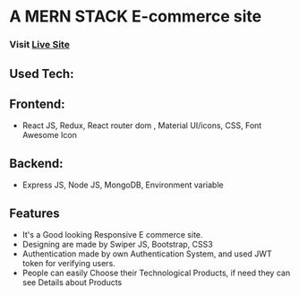 # A MERN STACK E-commerce site
### Visit [Live Site](https://ecommerce-x5.netlify.app)
## Used Tech:
## Frontend:
- React JS, Redux, React router dom ,
Material
UI/icons, CSS, Font Awesome Icon
## Backend:
- Express JS, Node JS, MongoDB, Environment variable
## Features
- It's a Good looking Responsive E commerce site.
- Designing are made by Swiper JS, Bootstrap, CSS3
- Authentication made by own Authentication System, and used JWT token for verifying users.
- People can easily Choose their Technological Products, if need they can see Details about Products 
